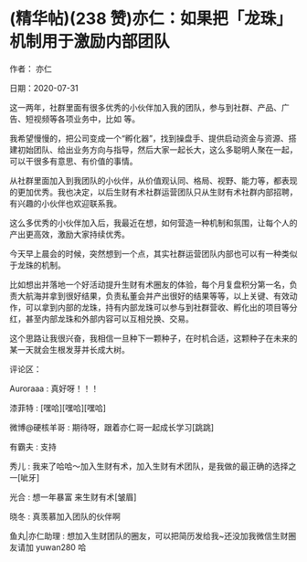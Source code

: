 
# (精华帖)(238 赞)亦仁：如果把「龙珠」机制用于激励内部团队

作者：  亦仁

日期：2020-07-31

这一两年，社群里面有很多优秀的小伙伴加入我的团队，参与到社群、产品、广告、短视频等各项业务中，比如  等。

我希望慢慢的，把公司变成一个“孵化器”，找到操盘手、提供启动资金与资源、搭建初始团队、给出业务方向与指导，然后大家一起长大，这么多聪明人聚在一起，可以干很多有意思、有价值的事情。

从社群里面加入到我团队的小伙伴，从价值观认同、格局、视野、能力等，都表现的更加优秀。我也决定，以后生财有术社群运营团队只从生财有术社群内部招聘，有兴趣的小伙伴也欢迎联系我。

 

 

这么多优秀的小伙伴加入后，我最近在想，如何营造一种机制和氛围，让每个人的产出更高效，激励大家持续优秀。

今天早上晨会的时候，突然想到一个点，其实社群运营团队内部也可以有一种类似于龙珠的机制。

比如想出并落地一个好活动提升生财有术圈友的体验，每个月复盘积分第一名，负责大航海并拿到很好结果，负责私董会并产出很好的结果等等，以上关键、有效动作，可以拿到内部的龙珠，持有内部龙珠可以参与到社群营收、孵化出的项目等分红，甚至内部龙珠和外部内容可以互相兑换、交易。

这个思路让我很兴奋，我相信一旦种下一颗种子，在时机合适，这颗种子在未来的某一天就会生根发芽并长成大树。

评论区：

Auroraaa : 真好呀！！！

漆菲特 : [嘿哈][嘿哈][嘿哈]

微博@硬核羊哥 : 期待呀，跟着亦仁哥一起成长学习[跳跳]

有霸夫 : 支持

秀儿 : 我来了哈哈～加入生财有术，加入生财有术团队，是我做的最正确的选择之一[呲牙]

光合 : 想一年暴富  来生财有术[皱眉]

晓冬 : 真羡慕加入团队的伙伴啊

鱼丸|亦仁助理 : 想加入生财团队的圈友，可以把简历发给我~还没加我微信生财圈友请加 yuwan280 哈

